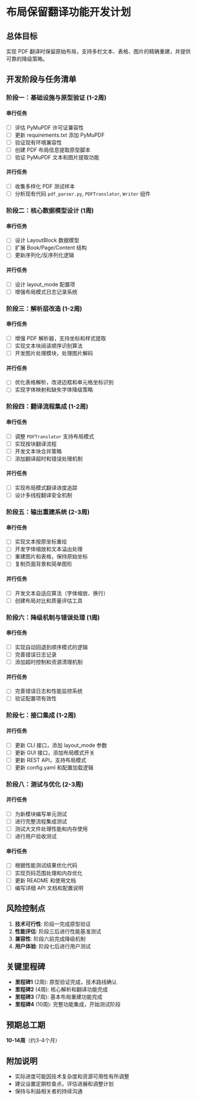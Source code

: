 # 布局保留翻译功能开发计划

## 总体目标
实现 PDF 翻译时保留原始布局，支持多栏文本、表格、图片的精确重建，并提供可靠的降级策略。

## 开发阶段与任务清单

### 阶段一：基础设施与原型验证 (1-2周)
#### 串行任务
- [ ] 评估 PyMuPDF 许可证兼容性
- [ ] 更新 requirements.txt 添加 PyMuPDF
- [ ] 验证现有环境兼容性
- [ ] 创建 PDF 布局信息提取原型脚本
- [ ] 验证 PyMuPDF 文本和图片提取功能

#### 并行任务
- [ ] 收集多样化 PDF 测试样本
- [ ] 分析现有代码 `pdf_parser.py`, `PDFTranslator`, `Writer` 组件

### 阶段二：核心数据模型设计 (1周)
#### 串行任务
- [ ] 设计 LayoutBlock 数据模型
- [ ] 扩展 Book/Page/Content 结构
- [ ] 更新序列化/反序列化逻辑

#### 并行任务
- [ ] 设计 layout_mode 配置项
- [ ] 增强布局模式日志记录系统

### 阶段三：解析层改造 (1-2周)
#### 串行任务
- [ ] 增强 PDF 解析器，支持坐标和样式提取
- [ ] 实现文本块阅读顺序识别算法
- [ ] 开发图片处理模块，处理图片解码

#### 并行任务
- [ ] 优化表格解析，改进边框和单元格坐标识别
- [ ] 实现字体映射和缺失字体降级策略

### 阶段四：翻译流程集成 (1-2周)
#### 串行任务
- [ ] 调整 `PDFTranslator` 支持布局模式
- [ ] 实现按块翻译流程
- [ ] 开发文本块合并策略
- [ ] 添加翻译超时和错误处理机制

#### 并行任务
- [ ] 实现布局模式翻译进度追踪
- [ ] 设计多线程翻译安全机制

### 阶段五：输出重建系统 (2-3周)
#### 串行任务
- [ ] 实现文本按原坐标重绘
- [ ] 开发字体缩放和文本溢出处理
- [ ] 重建图片和表格，保持原始坐标
- [ ] 复制页面背景和简单图形

#### 并行任务
- [ ] 开发文本自适应算法（字体缩放、换行）
- [ ] 创建布局对比和质量评估工具

### 阶段六：降级机制与错误处理 (1周)
#### 串行任务
- [ ] 实现自动回退到顺序模式的逻辑
- [ ] 完善错误日志记录
- [ ] 添加超时控制和资源清理机制

#### 并行任务
- [ ] 完善错误日志和性能监控系统
- [ ] 验证配置项有效性

### 阶段七：接口集成 (1-2周)
#### 并行任务
- [ ] 更新 CLI 接口，添加 layout_mode 参数
- [ ] 更新 GUI 接口，添加布局模式开关
- [ ] 更新 REST API，支持布局模式
- [ ] 更新 config.yaml 和配置加载逻辑

### 阶段八：测试与优化 (2-3周)
#### 并行任务
- [ ] 为新模块编写单元测试
- [ ] 进行完整流程集成测试
- [ ] 测试大文件处理性能和内存使用
- [ ] 进行用户验收测试

#### 串行任务
- [ ] 根据性能测试结果优化代码
- [ ] 实现页码范围处理和内存优化
- [ ] 更新 README 和使用文档
- [ ] 编写详细 API 文档和配置说明

## 风险控制点
1. **技术可行性**: 阶段一完成原型验证
2. **性能评估**: 阶段三后进行性能基准测试
3. **兼容性**: 阶段六前完成降级机制
4. **用户体验**: 阶段七后进行用户测试

## 关键里程碑
- **里程碑1** (2周): 原型验证完成，技术路线确认
- **里程碑2** (4周): 核心解析和翻译功能完成
- **里程碑3** (7周): 基本布局重建功能完成
- **里程碑4** (10周): 完整功能集成，开始测试阶段

## 预期总工期
**10-14周**（约3-4个月）

## 附加说明
- 实际进度可能因技术复杂度和资源可用性有所调整
- 建议设置定期检查点，评估进展和调整计划
- 保持与利益相关者的持续沟通
